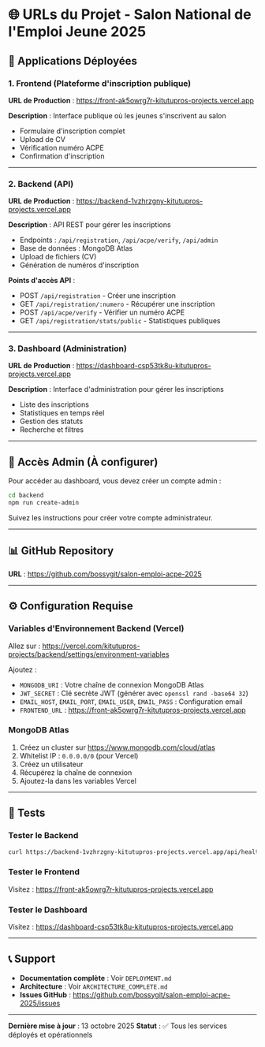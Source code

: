 # 🌐 URLs du Projet - Salon National de l'Emploi Jeune 2025

## 📱 Applications Déployées

### 1. Frontend (Plateforme d'inscription publique)
**URL de Production** : https://front-ak5owrg7r-kitutupros-projects.vercel.app

**Description** : Interface publique où les jeunes s'inscrivent au salon
- Formulaire d'inscription complet
- Upload de CV
- Vérification numéro ACPE
- Confirmation d'inscription

---

### 2. Backend (API)
**URL de Production** : https://backend-1vzhrzgny-kitutupros-projects.vercel.app

**Description** : API REST pour gérer les inscriptions
- Endpoints : `/api/registration`, `/api/acpe/verify`, `/api/admin`
- Base de données : MongoDB Atlas
- Upload de fichiers (CV)
- Génération de numéros d'inscription

**Points d'accès API** :
- POST `/api/registration` - Créer une inscription
- GET `/api/registration/:numero` - Récupérer une inscription
- POST `/api/acpe/verify` - Vérifier un numéro ACPE
- GET `/api/registration/stats/public` - Statistiques publiques

---

### 3. Dashboard (Administration)
**URL de Production** : https://dashboard-csp53tk8u-kitutupros-projects.vercel.app

**Description** : Interface d'administration pour gérer les inscriptions
- Liste des inscriptions
- Statistiques en temps réel
- Gestion des statuts
- Recherche et filtres

---

## 🔑 Accès Admin (À configurer)

Pour accéder au dashboard, vous devez créer un compte admin :

```bash
cd backend
npm run create-admin
```

Suivez les instructions pour créer votre compte administrateur.

---

## 📊 GitHub Repository

**URL** : https://github.com/bossygit/salon-emploi-acpe-2025

---

## ⚙️ Configuration Requise

### Variables d'Environnement Backend (Vercel)

Allez sur : https://vercel.com/kitutupros-projects/backend/settings/environment-variables

Ajoutez :
- `MONGODB_URI` : Votre chaîne de connexion MongoDB Atlas
- `JWT_SECRET` : Clé secrète JWT (générer avec `openssl rand -base64 32`)
- `EMAIL_HOST`, `EMAIL_PORT`, `EMAIL_USER`, `EMAIL_PASS` : Configuration email
- `FRONTEND_URL` : https://front-ak5owrg7r-kitutupros-projects.vercel.app

### MongoDB Atlas

1. Créez un cluster sur https://www.mongodb.com/cloud/atlas
2. Whitelist IP : `0.0.0.0/0` (pour Vercel)
3. Créez un utilisateur
4. Récupérez la chaîne de connexion
5. Ajoutez-la dans les variables Vercel

---

## 🧪 Tests

### Tester le Backend
```bash
curl https://backend-1vzhrzgny-kitutupros-projects.vercel.app/api/health
```

### Tester le Frontend
Visitez : https://front-ak5owrg7r-kitutupros-projects.vercel.app

### Tester le Dashboard
Visitez : https://dashboard-csp53tk8u-kitutupros-projects.vercel.app

---

## 📞 Support

- **Documentation complète** : Voir `DEPLOYMENT.md`
- **Architecture** : Voir `ARCHITECTURE_COMPLETE.md`
- **Issues GitHub** : https://github.com/bossygit/salon-emploi-acpe-2025/issues

---

**Dernière mise à jour** : 13 octobre 2025
**Statut** : ✅ Tous les services déployés et opérationnels

